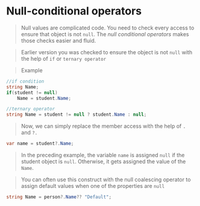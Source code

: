 # Null-conditional operators

> Null values are complicated code. You need to check every access to ensure that object is not `null`. The *null conditional operators* makes those checks easier and fluid.

> Earlier version you was checked to ensure the object is not `null` with the help of `if` or `ternary operator`

> Example
```C#
//if condition
string Name;
if(student != null)
    Name = student.Name;

//ternary operator
string Name = student != null ? student.Name : null;
```

> Now, we can simply replace the member access with the help of `.` and `?.`
```C#
var name = student?.Name;
```
> In the preceding example, the variable `name` is assigned `null` if the student object is `null`. Otherwise, it gets assigned the value of the `Name`.

> You can often use this construct with the null coalescing operator to assign default values when one of the
properties are `null`

```C#
string Name = person?.Name?? "Default";
````